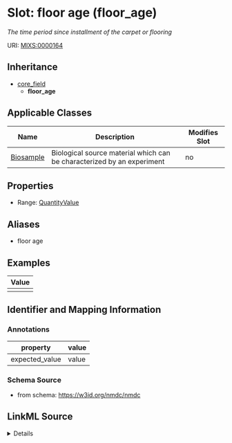# Slot: floor age (floor_age)


_The time period since installment of the carpet or flooring_



URI: [MIXS:0000164](https://w3id.org/mixs/0000164)




## Inheritance

* [core_field](core_field.md)
    * **floor_age**





## Applicable Classes

| Name | Description | Modifies Slot |
| --- | --- | --- |
[Biosample](Biosample.md) | Biological source material which can be characterized by an experiment |  no  |







## Properties

* Range: [QuantityValue](QuantityValue.md)



## Aliases


* floor age




## Examples

| Value |
| --- |
|  |

## Identifier and Mapping Information





### Annotations

| property | value |
| --- | --- |
| expected_value | value || preferred_unit | years, weeks, days || occurrence | 1 |



### Schema Source


* from schema: https://w3id.org/nmdc/nmdc




## LinkML Source

<details>
```yaml
name: floor_age
annotations:
  expected_value:
    tag: expected_value
    value: value
  preferred_unit:
    tag: preferred_unit
    value: years, weeks, days
  occurrence:
    tag: occurrence
    value: '1'
description: The time period since installment of the carpet or flooring
title: floor age
examples:
- value: ''
from_schema: https://w3id.org/nmdc/nmdc
aliases:
- floor age
rank: 1000
is_a: core field
slot_uri: MIXS:0000164
multivalued: false
alias: floor_age
domain_of:
- Biosample
range: QuantityValue

```
</details>